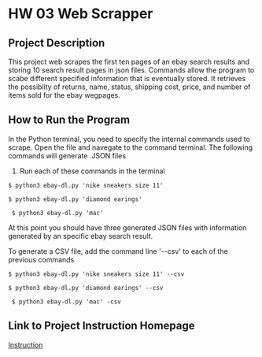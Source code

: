 <h1> HW 03 Web Scrapper </h1>

## Project Description ## 

This project web scrapes the first ten pages of an ebay search results and storing 10 search result pages in json files. Commands allow the program to scabe different specified information that is eventually stored.  It retrieves the possiblity of returns, name, status, shipping cost, price, and number of items sold for the ebay wegpages. 
<br> 

## How to Run the Program ##

In the Python terminal, you need to specify the internal commands used to scrape. Open the file and navegate to the command terminal. The following commands will generate .JSON files

1. Run each of these commands in the terminal

 ```
$ python3 ebay-dl.py 'nike sneakers size 11' 
 ```  
 
 ```
 $ python3 ebay-dl.py 'diamond earings'
```
 
```
 $ python3 ebay-dl.py 'mac'
```
  
At this point you should have three generated JSON files with information generated by an specific ebay search result. 

To generate a CSV file, add the command line '--csv' to each of the previous commands 

 ```
$ python3 ebay-dl.py 'nike sneakers size 11' --csv
 ```  
 
 ```
 $ python3 ebay-dl.py 'diamond earings' --csv
```
 
```
 $ python3 ebay-dl.py 'mac' -csv
```


## Link to Project Instruction Homepage ##
[Instruction](https://github.com/mikeizbicki/cmc-csci040/tree/2021fall/hw_03)
